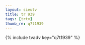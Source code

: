 ```yaml
--- 
layout: sieutv
title: tr 939
tags: [trtv]
thumb_re: q7t1939
---
```

{% include tvadv key="q7t1939" %} 
